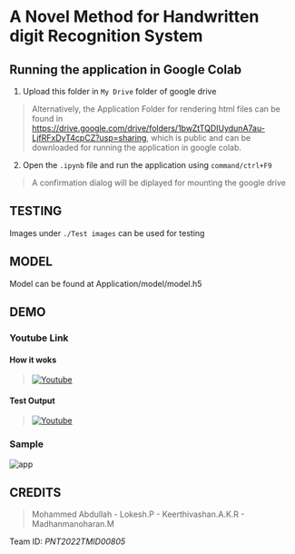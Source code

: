 # A Novel Method for Handwritten digit Recognition System

## Running the application in Google Colab

1. Upload this folder in `My Drive` folder of google drive

>Alternatively, the Application Folder for rendering html files can be found in https://drive.google.com/drive/folders/1bwZtTQDIUydunA7au-LjfRFxDyT4cpCZ?usp=sharing, which is public and can be downloaded for running the application in google colab.

2. Open the `.ipynb` file and run the application using `command/ctrl+F9`
>A confirmation dialog will be diplayed for mounting the google drive

## TESTING
Images under `./Test images` can be used for testing

## MODEL
Model can be found at Application/model/model.h5

## DEMO

### Youtube Link


#### How it woks
>[![Youtube](http://img.youtube.com/vi/gC5nvPL2_bM/0.jpg)](https://youtu.be/gC5nvPL2_bM)

#### Test Output 
>[![Youtube](http://img.youtube.com/vi/iLVx7PRH0TQ/0.jpg)](https://youtu.be/iLVx7PRH0TQ)


### Sample
![app](https://user-images.githubusercontent.com/63586305/201483978-2302bec8-9592-4b7f-968d-42f3fefdf1b9.gif)

## CREDITS

>Mohammed Abdullah - Lokesh.P - Keerthivashan.A.K.R - Madhanmanoharan.M

Team ID: *PNT2022TMID00805*
